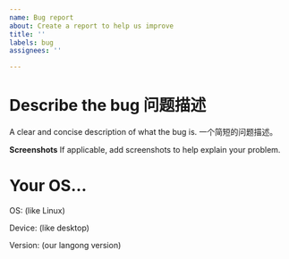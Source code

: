 ```yaml
---
name: Bug report
about: Create a report to help us improve
title: ''
labels: bug
assignees: ''

---
```


# Describe the bug 问题描述

A clear and concise description of what the bug is.
一个简短的问题描述。



**Screenshots**
If applicable, add screenshots to help explain your problem.

# Your OS...

OS: (like Linux)

Device: (like desktop)

Version: (our langong version)
